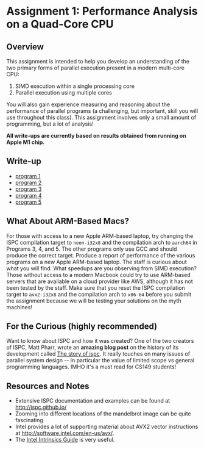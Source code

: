 # Assignment 1: Performance Analysis on a Quad-Core CPU #

## Overview ##

This assignment is intended to help you develop an understanding of the two primary forms of parallel execution present in a modern multi-core CPU:

1. SIMD execution within a single processing core
2. Parallel execution using multiple cores

You will also gain experience measuring and reasoning about the
performance of parallel programs (a challenging, but important, skill you will
use throughout this class). This assignment involves only a small amount of
programming, but a lot of analysis!

__All write-ups are currently based on results obtained from running on
Apple M1 chip.__

## Write-up

- [program 1](./prog1_mandelbrot_threads/README.md)
- [program 2](./prog2_vecintrin/README.md)
- [program 3](./prog3_mandelbrot_ispc/README.md)
- [program 4](./prog4_sqrt/README.md)
- [program 5](./prog5_saxpy/README.md)


## What About ARM-Based Macs? ##

For those with access to a new Apple ARM-based laptop, try changing the ISPC
compilation target to `neon-i32x8` and the compilation arch to `aarch64` in
Programs 3, 4, and 5. The other programs only use GCC and should produce the
correct target. Produce a report of performance of the various programs on a
new Apple ARM-based laptop. The staff is curious about what you will find.
What speedups are you observing from SIMD execution? Those without access to
a modern Macbook could try to use ARM-based servers that are available on a
cloud provider like AWS, although it has not been tested by the staff. Make
sure that you reset the ISPC compilation target to `avx2-i32x8` and the
compilation arch to `x86-64` before you submit the assignment because we will
be testing your solutions on the myth machines!

## For the Curious (highly recommended) ##

Want to know about ISPC and how it was created? One of the two creators of ISPC,
Matt Pharr, wrote an __amazing blog post__ on the history of its development
called [The story of ispc](https://pharr.org/matt/blog/2018/04/30/ispc-all).
It really touches on many issues of parallel system design -- in particular the
value of limited scope vs general programming languages.
IMHO it's a must read for CS149 students!

## Resources and Notes ##

-  Extensive ISPC documentation and examples can be found at
  <http://ispc.github.io/>
-  Zooming into different locations of the mandelbrot image can be quite
  fascinating
-  Intel provides a lot of supporting material about AVX2 vector instructions at
  <http://software.intel.com/en-us/avx/>.  
-  The [Intel Intrinsics Guide](https://software.intel.com/sites/landingpage/IntrinsicsGuide/) is very useful.
